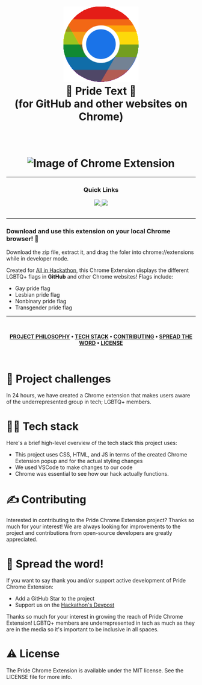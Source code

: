 <h1 align="center">
  <br>
 <img src="https://raw.githubusercontent.com/emma-t/pride-chrome-extension/main/chrome%20pride.png" alt="Pride Chrome extension logo" width="200">
  <br>
  🌈 Pride Text 🌈 </br> (for GitHub and other websites on Chrome)
  <br>
  <p> &nbsp; </p>
  <img src="Image of Chrome Extension" alt="Image of Chrome Extension" width="800">
</h1>

---

<div align='center'>
  
### Quick Links
  
<a href='https://organize.mlh.io/participants/events/8989-all-in-hackathon-hosted-by-mlh'>
  
<img src='https://img.shields.io/badge/All in Hackathon-red?style=for-the-badge'>
  
</a>
  
<a href='https://all-in-hackathon.devpost.com/'>
  
<img src='https://img.shields.io/badge/DEVPOST-blue?style=for-the-badge'>
  
</a>
  
<br />
  
<br />
  
</div>

---

### Download and use this extension on your local Chrome browser! 🎉 

Download the zip file, extract it, and drag the foler into chrome://extensions while in developer mode.

Created for [All in Hackathon](https://organize.mlh.io/participants/events/8989-all-in-hackathon-hosted-by-mlh), this Chrome Extension displays the different LGBTQ+ flags in **GitHub** and other Chrome websites! Flags include:
- Gay pride flag
- Lesbian pride flag
- Nonbinary pride flag
- Transgender pride flag

---

<br />

<div align="center">

**[PROJECT PHILOSOPHY](https://github.com/emma-t/pride-chrome-extension#-project-challenges) • 
[TECH STACK](https://github.com/emma-t/pride-chrome-extension#-tech-stack) • 
[CONTRIBUTING](https://github.com/emma-t/pride-chrome-extension#%EF%B8%8F-contributing) • 
[SPREAD THE WORD](https://github.com/emma-t/pride-chrome-extension#-spread-the-word) • 
[LICENSE](https://github.com/emma-t/pride-chrome-extension#%EF%B8%8F-license)**

</div>

<br />

# 🧐 Project challenges

In 24 hours, we have created a Chrome extension that makes users aware of the underrepresented group in tech; LGBTQ+ members.

# 👨‍💻 Tech stack

Here's a brief high-level overview of the tech stack this project uses:

- This project uses CSS, HTML, and JS in terms of the created Chrome Extension popup and for the actual styling changes
- We used VSCode to make changes to our code
- Chrome was essential to see how our hack actually functions.

# ✍️ Contributing
Interested in contributing to the Pride Chrome Extension project? Thanks so much for your interest! We are always looking for improvements to the project and contributions from open-source developers are greatly appreciated.

# 🌟 Spread the word!

If you want to say thank you and/or support active development of Pride Chrome Extension:
- Add a GitHub Star to the project 
- Support us on the [Hackathon's Devpost](https://all-in-hackathon.devpost.com/)

Thanks so much for your interest in growing the reach of Pride Chrome Extension! LGBTQ+ members are underrepresented in tech as much as they are in the media so it's important to be inclusive in all spaces.

# ⚠️ License
The Pride Chrome Extension is available under the MIT license. See the LICENSE file for more info.

<br />
